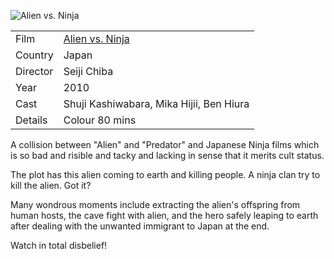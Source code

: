 ![Alien vs. Ninja](alien_vs_ninja.jpg)

| | |
|-|-|
Film|[Alien vs. Ninja](https://www.imdb.com/title/tt1592503/)
Country|Japan
Director|Seiji Chiba
Year|2010
Cast|Shuji Kashiwabara, Mika Hijii, Ben Hiura
Details|Colour 80 mins

A collision between "Alien" and "Predator" and
Japanese Ninja films which is
so bad and risible and tacky and lacking in sense that it merits
cult status.

The plot has this alien coming to earth and killing people.
A ninja clan try to kill the alien. Got it?

Many wondrous moments include extracting the alien's offspring
from human hosts, the cave fight with alien, and the hero
safely leaping to earth after dealing with the unwanted
immigrant to Japan at the end.

Watch in total disbelief!

